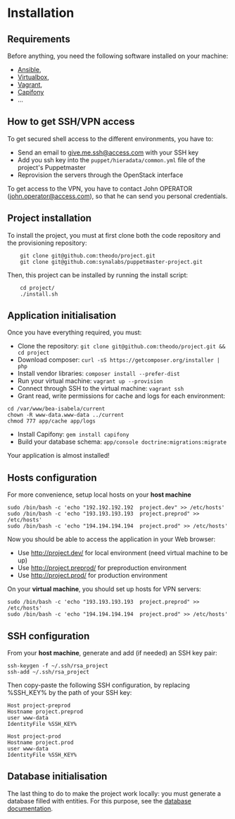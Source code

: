 Installation
============

Requirements
------------

Before anything, you need the following software installed on your machine:

  * [Ansible](http://docs.ansible.com/intro_installation.html),
  * [Virtualbox](https://www.virtualbox.org/wiki/Linux_Downloads),
  * [Vagrant](https://www.vagrantup.com/downloads.html),
  * [Capifony](http://capifony.org/)
  * ...


How to get SSH/VPN access
---------------------
To get secured shell access to the different environments, you have to:
  - Send an email to give.me.ssh@access.com with your SSH key
  - Add you ssh key into the `puppet/hieradata/common.yml` file of the project's Puppetmaster
  - Reprovision the servers through the OpenStack interface

To get access to the VPN, you have to contact John OPERATOR (john.operator@access.com),
so that he can send you personal credentials.


Project installation
--------------------
To install the project, you must at first clone both the code repository and the provisioning repository:
```
    git clone git@github.com:theodo/project.git
    git clone git@github.com:synalabs/puppetmaster-project.git
```

Then, this project can be installed by running the install script:
```
    cd project/
    ./install.sh
```


Application initialisation
--------------------------

Once you have everything required, you must:

  * Clone the repository: `git clone git@github.com:theodo/project.git && cd project`
  * Download composer: `curl -sS https://getcomposer.org/installer | php`
  * Install vendor libraries: `composer install --prefer-dist`
  * Run your virtual machine: `vagrant up --provision`
  * Connect through SSH to the virtual machine: `vagrant ssh`
  * Grant read, write permissions for cache and logs for each environment:
```
cd /var/www/bea-isabela/current
chown -R www-data.www-data ../current
chmod 777 app/cache app/logs
```
  * Install Capifony: `gem install capifony`
  * Build your database schema: `app/console doctrine:migrations:migrate`

Your application is almost installed!


Hosts configuration
-------------------

For more convenience, setup local hosts on your **host machine**

```
sudo /bin/bash -c 'echo "192.192.192.192  project.dev" >> /etc/hosts'
sudo /bin/bash -c 'echo "193.193.193.193  project.preprod" >> /etc/hosts'
sudo /bin/bash -c 'echo "194.194.194.194  project.prod" >> /etc/hosts'
```

Now you should be able to access the application in your Web browser:
  * Use http://project.dev/ for local environment (need virtual machine to be up)
  * Use http://project.preprod/ for preproduction environment
  * Use http://project.prod/ for production environment

On your **virtual machine**, you should set up hosts for VPN servers:
```
sudo /bin/bash -c 'echo "193.193.193.193  project.preprod" >> /etc/hosts'
sudo /bin/bash -c 'echo "194.194.194.194  project.prod" >> /etc/hosts'
```

SSH configuration
-----------------

From your **host machine**, generate and add (if needed) an SSH key pair:
```
ssh-keygen -f ~/.ssh/rsa_project
ssh-add ~/.ssh/rsa_project
```

Then copy-paste the following SSH configuration, by replacing %SSH_KEY% by the path of your SSH key:
```
Host project-preprod
Hostname project.preprod
user www-data
IdentityFile %SSH_KEY%

Host project-prod
Hostname project.prod
user www-data
IdentityFile %SSH_KEY%
```


Database initialisation
-----------------------

The last thing to do to make the project work locally: you must generate a database filled with entities.
For this purpose, see the [database documentation](data.md).
